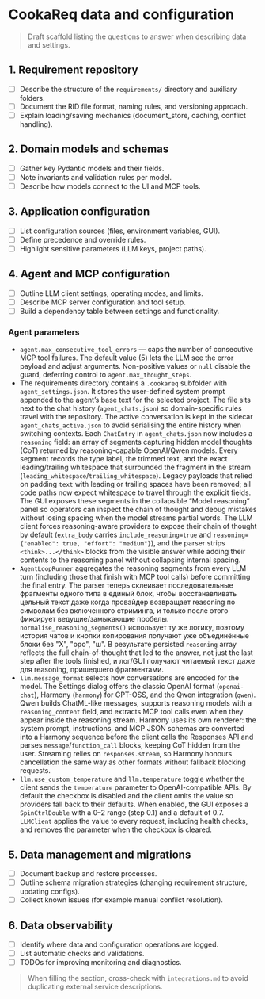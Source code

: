# CookaReq data and configuration

> Draft scaffold listing the questions to answer when describing data and settings.

## 1. Requirement repository
- [ ] Describe the structure of the `requirements/` directory and auxiliary folders.
- [ ] Document the RID file format, naming rules, and versioning approach.
- [ ] Explain loading/saving mechanics (document_store, caching, conflict handling).

## 2. Domain models and schemas
- [ ] Gather key Pydantic models and their fields.
- [ ] Note invariants and validation rules per model.
- [ ] Describe how models connect to the UI and MCP tools.

## 3. Application configuration
- [ ] List configuration sources (files, environment variables, GUI).
- [ ] Define precedence and override rules.
- [ ] Highlight sensitive parameters (LLM keys, project paths).

## 4. Agent and MCP configuration
- [ ] Outline LLM client settings, operating modes, and limits.
- [ ] Describe MCP server configuration and tool setup.
- [ ] Build a dependency table between settings and functionality.

### Agent parameters

- `agent.max_consecutive_tool_errors` — caps the number of consecutive MCP tool failures. The default value (5) lets the LLM see the error payload and adjust arguments. Non-positive values or `null` disable the guard, deferring control to `agent.max_thought_steps`.
- The requirements directory contains a `.cookareq` subfolder with `agent_settings.json`. It stores the user-defined system prompt appended to the agent’s base text for the selected project. The file sits next to the chat history (`agent_chats.json`) so domain-specific rules travel with the repository. The active conversation is kept in the sidecar `agent_chats_active.json` to avoid serialising the entire history when switching contexts. Each `ChatEntry` in `agent_chats.json` now includes a `reasoning` field: an array of segments capturing hidden model thoughts (CoT) returned by reasoning-capable OpenAI/Qwen models. Every segment records the type label, the trimmed text, and the exact leading/trailing whitespace that surrounded the fragment in the stream (`leading_whitespace`/`trailing_whitespace`). Legacy payloads that relied on padding `text` with leading or trailing spaces have been removed; all code paths now expect whitespace to travel through the explicit fields. The GUI exposes these segments in the collapsible “Model reasoning” panel so operators can inspect the chain of thought and debug mistakes without losing spacing when the model streams partial words. The LLM client forces reasoning-aware providers to expose their chain of thought by default (`extra_body` carries `include_reasoning=true` and `reasoning={"enabled": true, "effort": "medium"}`), and the parser strips `<think>...</think>` blocks from the visible answer while adding their contents to the reasoning panel without collapsing internal spacing.
- `AgentLoopRunner` aggregates the reasoning segments from every LLM turn (including those that finish with MCP tool calls) before committing the final entry. The parser теперь склеивает последовательные фрагменты одного типа в единый блок, чтобы восстанавливать цельный текст даже когда провайдер возвращает reasoning по символам без включенного стриминга, и только после этого фиксирует ведущие/замыкающие пробелы. `normalise_reasoning_segments()` использует ту же логику, поэтому история чатов и кнопки копирования получают уже объединённые блоки без "Х", "оро", "ш". В результате persisted `reasoning` array reflects the full chain-of-thought that led to the answer, not just the last step after the tools finished, и лог/GUI получают читаемый текст даже для reasoning, пришедшего фрагментами.
- `llm.message_format` selects how conversations are encoded for the model. The Settings dialog offers the classic OpenAI format (`openai-chat`), Harmony (`harmony`) for GPT-OSS, and the Qwen integration (`qwen`). Qwen builds ChatML-like messages, supports reasoning models with a `reasoning_content` field, and extracts MCP tool calls even when they appear inside the reasoning stream. Harmony uses its own renderer: the system prompt, instructions, and MCP JSON schemas are converted into a Harmony sequence before the client calls the Responses API and parses `message`/`function_call` blocks, keeping CoT hidden from the user. Streaming relies on `responses.stream`, so Harmony honours cancellation the same way as other formats without fallback blocking requests.
- `llm.use_custom_temperature` and `llm.temperature` toggle whether the client sends the `temperature` parameter to OpenAI-compatible APIs. By default the checkbox is disabled and the client omits the value so providers fall back to their defaults. When enabled, the GUI exposes a `SpinCtrlDouble` with a 0–2 range (step 0.1) and a default of 0.7. `LLMClient` applies the value to every request, including health checks, and removes the parameter when the checkbox is cleared.

## 5. Data management and migrations
- [ ] Document backup and restore processes.
- [ ] Outline schema migration strategies (changing requirement structure, updating configs).
- [ ] Collect known issues (for example manual conflict resolution).

## 6. Data observability
- [ ] Identify where data and configuration operations are logged.
- [ ] List automatic checks and validations.
- [ ] TODOs for improving monitoring and diagnostics.

> When filling the section, cross-check with `integrations.md` to avoid duplicating external service descriptions.
